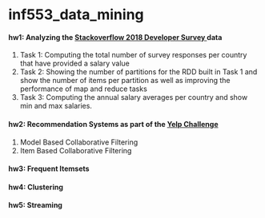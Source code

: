 # inf553_data_mining

#### hw1: Analyzing the [Stackoverflow 2018 Developer Survey ](https://www.kaggle.com/stackoverflow/stack-overflow-2018-developer-survey) data
1) Task 1: Computing the total number of survey responses per country that have provided a salary value
2) Task 2: Showing the number of partitions for the RDD built in Task 1 and show the number of items per partition as well as improving the performance of map and reduce tasks
3) Task 3: Computing the annual salary averages per country and show min and max salaries.


#### hw2: Recommendation Systems as part of the [Yelp Challenge](https://www.yelp.com/dataset/challenge)
1) Model Based Collaborative Filtering 
2) Item Based Collaborative Filtering


#### hw3: Frequent Itemsets

#### hw4: Clustering

#### hw5: Streaming
